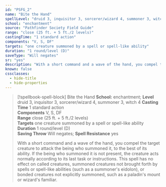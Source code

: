 ```yaml
---
id: "PSFG_2"
name: "Bite the Hand"
spellLevel: "druid 3, inquisitor 3, sorcerer/wizard 4, summoner 3, witch 4"
school: "enchantment"
source: "Pathfinder Society Field Guide"
range: "close (25 ft. + 5 ft./2 levels)"
castingTime: "1 standard action"
components: "V, S, DF"
targets: "one creature summoned by a spell or spell-like ability"
duration: "1 round/level (D)"
saveType: "Will negates"
sr: "yes"
description: "With a short command and a wave of the hand, you compel the target creature to attack the being who summoned it, to the best of its ability. If the being who summoned it is not present, the creature acts normally according to its last task or instructions. This spell has no effect on called creatures, summoned creatures not brought forth by spells or spell-like abilities (such as a summoner's eidolon), or bonded creatures not explicitly summoned, such as a paladin's mount or wizard's familiar."
known: false
cssclasses:
  - hide-title
  - hide-properties
---
```


> [!spellbook-spell-block] Bite the Hand
> **School:** enchantment; **Level** druid 3, inquisitor 3, sorcerer/wizard 4, summoner 3, witch 4
> **Casting Time** 1 standard action  
> **Components** V, S, DF  
> **Range** close (25 ft. + 5 ft./2 levels)  
> **Targets** one creature summoned by a spell or spell-like ability  
> **Duration** 1 round/level (D)  
> **Saving Throw** Will negates; **Spell Resistance** yes
> 
> With a short command and a wave of the hand, you compel the target creature to attack the being who summoned it, to the best of its ability. If the being who summoned it is not present, the creature acts normally according to its last task or instructions. This spell has no effect on called creatures, summoned creatures not brought forth by spells or spell-like abilities (such as a summoner's eidolon), or bonded creatures not explicitly summoned, such as a paladin's mount or wizard's familiar.